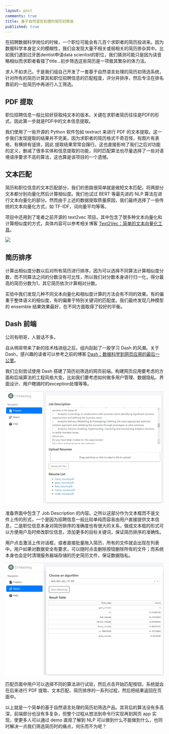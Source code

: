 ```yaml
---
layout: post
comments: true
title: 基于自然语言处理的简历初筛选
published: true
---
```


在招聘数据科学岗位的时候，一个职位可能会有几百个求职者的简历投进来。因为数据科学本身定义的模糊性，我们会发现大量不相关或弱相关的简历掺杂其中。比如我们遇到过牙医dentist申请data scientist的职位，我们猜测可能只是因为读音略相似而求职者看错了title...初步筛选这些简历是一项极其繁杂的体力活。

求人不如求己。于是我们组自己开发了一套基于自然语言处理的简历初筛选系统，针对所有的简历计算其和职位招聘信息的匹配程度，评分并排序，然后专注在排名靠前的一批简历中再进行人工筛选。

## PDF 提取

职位招聘信息一般比较好获取纯文本的版本。关键在求职者简历往往是PDF的形式，因此第一步就是PDF中的文本信息提取。

我们使用了一些开源的 Python 软件包如 textract 来进行 PDF 的文本提取。这一步我们发现提取的结果并不完美，因为求职者的简历格式千奇百怪，有图片有表格，有横排有竖排，因此
提取结果常常会蹿行。这也直接影响了我们之后对功能的定义，删减了很多实体和信息提取的功能，同时匹配算法也尽量选择了一些对语境语序要求不高的算法，这也算是该项目的一个遗憾。

## 文本匹配

简历和职位信息的文本匹配部分，我们的思路很简单就是做短文本匹配，将两部分文本都分别向量化然后计算相似度。我们也试过 BERT 等最先进的 NLP 算法在进行文本向量化的部分。然而由于上述的数据提取质量原因，我们最终选择了一些传统的文本向量化方式，如 TF-IDF，词向量平均等等。

项目中还用到了笔者之前开源的 text2vec 项目。其中包含了很多种文本向量化和计算相似度的方式，具体内容可以参考相关博客 [Text2Vec：简单的文本向量化工具](http://www.crownpku.com/2018/03/30/Text2Vec-%E7%AE%80%E5%8D%95%E7%9A%84%E6%96%87%E6%9C%AC%E5%90%91%E9%87%8F%E5%8C%96%E5%B7%A5%E5%85%B7.html)。

![](/images/201803/3.png)

## 简历排序

计算出相似度分数以后对所有简历进行排序。因为可以选择不同算法计算相似度分数，而不同算法之间的分数没有可比性，所以我们对分数本身进行归一化，得分最高的简历分数为1，其它简历依次计算相对分数。

实验中我们发现几种不同文本向量化和相似度计算的方法会有不同的效果。有的偏重于整体语义的相似度，有的偏重于特别关键词的匹配度。我们最终发现几种模型的 ensemble 结果效果最好，在不同方面取得了较好的平衡。

## Dash 前端

公司有明哥，人狠话不多。

自从明哥带来了新的技术栈进组之后，组内刮起了一股学习 Dash 的风潮。关于 Dash，感兴趣的读者可以参考之前的博客 [Dash：数据科学到网页应用的最后一公里](http://www.crownpku.com/2020/10/14/Dash-%E6%95%B0%E6%8D%AE%E7%A7%91%E5%AD%A6%E5%88%B0%E7%BD%91%E9%A1%B5%E5%BA%94%E7%94%A8%E7%9A%84%E6%9C%80%E5%90%8E%E4%B8%80%E5%85%AC%E9%87%8C.html)。

我们立刻尝试使用 Dash 搭建了简历初筛选的网页前端。构建网页应用要考虑的方面和后端算法的工程风格大变，比如我们要考虑如何做多用户管理、数据隐私、界面设计、用户瞎搞时的exception处理等等。

![](/images/202010/2.jpg)

准备界面中包含了 Job Description 的内容。之所以这部分作为文本框而不是文件上传的形式，一个是因为招聘信息一般比较单纯而容易由用户直接提供文本信息，二是职位信息本身对简历排序的准确度也有很大的关系，做成文本框的形式可以方便用户及时修改职位信息，添加更多的目标关键词，保证简历排序的准确性。

用户点击激活上传对话框，或者直接批量拖入简历，所有的文件就会出现在列表中。用户如果对数据安全有要求，可以随时点击删除按钮删除所有的文件；而系统本身也会定时清理服务器端存储的历史简历文件，保证数据隐私。

![](/images/202010/3.jpg)

匹配页面中用户可以选择不同的算法进行试验，然后点击开始匹配按钮，系统就会在后来进行 PDF 提取、文本匹配、简历排序的一系列过程，然后把结果返回在页面中。

以上就是一个简单的基于自然语言处理的简历初筛选产品。其背后的算法没有多高深，前端部分也没有多复杂，但整个过程从想法到命令行实现再到网页 app 实现，使更多人可以通过 demo 直观了解到 NLP 可以做到什么不能做到什么，也同时解决一点我们筛选简历时的痛点，何乐而不为呢？

